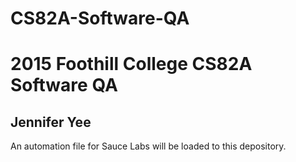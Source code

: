 # CS82A-Software-QA

2015 Foothill College CS82A Software QA
=======================================

Jennifer Yee
------------

An automation file for Sauce Labs will be loaded to this depository.



